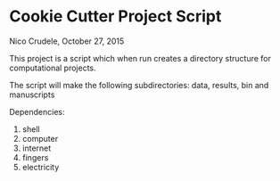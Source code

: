 # Cookie Cutter Project Script
Nico Crudele, October 27, 2015

This project is a script which when run creates a directory structure for computational projects.

The script will make the following subdirectories: data, results, bin and manuscripts

Dependencies: 
1) shell 
2) computer
3) internet
4) fingers
5) electricity
